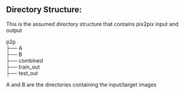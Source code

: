 ## Directory Structure:
This is the assumed directory structure that contains pix2pix input and output  

p2p <br>
  ├── A <br>
  ├── B <br>
  ├── combined <br>
  ├── train_out <br>
  ├── test_out
  
A and B are the directories containing the input/target images
